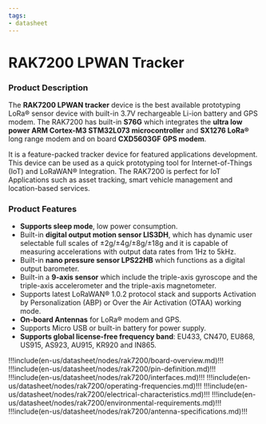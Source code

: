 ```yaml
---
tags:
- datasheet
---
```


# RAK7200 LPWAN Tracker

<rk-img
  src="/assets/images/datasheet/rak7200/overview.jpg"
  width="50%"
  figure-number="1"
  caption="RAK7200 LPWAN Tracker Overview"
/>

### Product Description

The **RAK7200  LPWAN tracker** device is the best available prototyping LoRa® sensor device with built-in 3.7V rechargeable Li-ion battery and GPS modem. The RAK7200 has built-in **S76G** which integrates the **ultra low power ARM Cortex-M3 STM32L073 microcontroller** and **SX1276 LoRa®** long range modem and on board **CXD5603GF GPS modem**.

It is a feature-packed tracker device for featured applications development. This device can be used as a quick prototyping tool for Internet-of-Things (IoT) and LoRaWAN® Integration. The RAK7200 is perfect for IoT Applications such as asset tracking, smart vehicle management and location-based services.

### Product Features

- **Supports sleep mode**, low power consumption.
- Built-in **digital output motion sensor LIS3DH**, which has dynamic user selectable full scales of ±2g/±4g/±8g/±18g and it is capable of measuring accelerations with output data rates from 1Hz to 5kHz.
- Built-in **nano pressure sensor LPS22HB** which functions as a digital output barometer.
- Built-in a **9-axis sensor** which include the triple-axis gyroscope and the triple-axis accelerometer and the triple-axis magnetometer.
- Supports latest LoRaWAN® 1.0.2 protocol stack and supports Activation by Personalization (ABP) or Over the Air Activation (OTAA) working mode.
- **On-board Antennas** for LoRa® modem and GPS.
- Supports Micro USB or built-in battery for power supply.
- **Supports global license-free frequency band**: EU433, CN470, EU868, US915, AS923, AU915, KR920 and IN865.

!!!include(en-us/datasheet/nodes/rak7200/board-overview.md)!!!
!!!include(en-us/datasheet/nodes/rak7200/pin-definition.md)!!!
!!!include(en-us/datasheet/nodes/rak7200/interfaces.md)!!!
!!!include(en-us/datasheet/nodes/rak7200/operating-frequencies.md)!!!
!!!include(en-us/datasheet/nodes/rak7200/electrical-characteristics.md)!!!
!!!include(en-us/datasheet/nodes/rak7200/environmental-requirements.md)!!!
!!!include(en-us/datasheet/nodes/rak7200/antenna-specifications.md)!!!